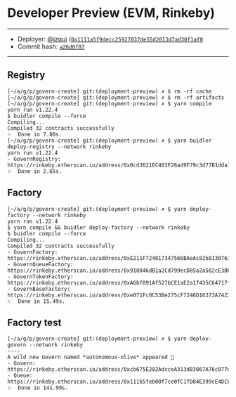 # Developer Preview (EVM, Rinkeby)

***

* Deployer: [@izqui](https://github.com/izqui) ([`0x1111a5f9decc25927037de55d2013d7ad30f1af0`](https://rinkeby.etherscan.io/address/0x1111a5f9decc25927037de55d2013d7ad30f1af0)
* Commit hash: [`a26d0f07`](https://github.com/aragon/govern/commit/a26d0f073b70839f5182abbace2aef1dd1918b51)

***

## Registry

```
[~/a/g/p/govern-create] git:(deployment-preview) ✗ $ rm -rf cache
[~/a/g/p/govern-create] git:(deployment-preview) ✗ $ rm -rf artifacts
[~/a/g/p/govern-create] git:(deployment-preview) ✗ $ yarn compile
yarn run v1.22.4
$ buidler compile --force
Compiling...
Compiled 32 contracts successfully
✨  Done in 7.80s.
[~/a/g/p/govern-create] git:(deployment-preview) ✗ $ yarn buidler deploy-registry --network rinkeby
yarn run v1.22.4
- GovernRegistry: https://rinkeby.etherscan.io/address/0x0cd3621EC403F26ad9F79c3d77B1dda1f8474c6f
✨  Done in 2.65s.
```

## Factory

```
[~/a/g/p/govern-create] git:(deployment-preview) ✗ $ yarn deploy-factory --network rinkeby
yarn run v1.22.4
$ yarn compile && buidler deploy-factory --network rinkeby
$ buidler compile --force
Compiling...
Compiled 32 contracts successfully
- GovernFactory: https://rinkeby.etherscan.io/address/0xE211F724817347566BAeAc82b8130763c3EE3650
- GovernQueueFactory: https://rinkeby.etherscan.io/address/0x918046dB1a2Cd799ecD85a2a582cE3BF4C092355
- GovernTokenFactory: https://rinkeby.etherscan.io/address/0xA6bf891Af527bCE1aE2a17435C64717fc7bB01cD
- GovernBaseFactory: https://rinkeby.etherscan.io/address/0xe071Fc0C53Be275cF7246D16373A74231fA5a585
✨  Done in 15.49s.
```

## Factory test

```
[~/a/g/p/govern-create] git:(deployment-preview) ✗ $ yarn deploy-govern --network rinkeby
----
A wild new Govern named *autonomous-olive* appeared 🦅
- Govern: https://rinkeby.etherscan.io/address/0xcb675E282AdcceA313d83867A76c077eF850612C
- Queue: https://rinkeby.etherscan.io/address/0x111b5feb00f7ce0fC1fD84E399cE4DCF695A0a08
✨  Done in 141.99s.
```
